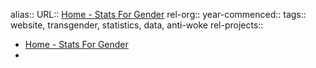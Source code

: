 alias::
URL:: [Home - Stats For Gender](https://statsforgender.org/)
rel-org::
year-commenced::
tags:: website, transgender, statistics, data, anti-woke
rel-projects::

- [Home - Stats For Gender](https://statsforgender.org/)
-
